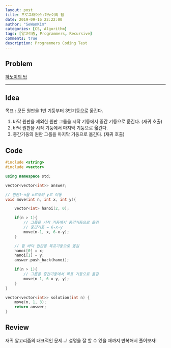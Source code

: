 ```yaml
---
layout: post
title: 프로그래머스:하노이의 탑
date: 2019-09-16 22:22:00
author: "SeWonKim"
categories: [CS, Algorithm]
tags: [알고리즘, Programmers, Recursive]
comments: true
description: Programmers Coding Test
---
```


## Problem

[하노이의 탑](https://programmers.co.kr/learn/courses/30/lessons/12946)

---

## Idea

목표 : 모든 원판을 1번 기둥부터 3번기둥으로 옮긴다.

1. 바닥 원판을 제외한 원판 그룹을 시작 기둥에서 중간 기둥으로 옮긴다. (재귀 호출)
2. 바닥 원판을 시작 기둥에서 마지막 기둥으로 옮긴다.
3. 중간기둥의 원판 그룹을 마지막 기둥으로 옮긴다. (재귀 호출)

## Code

```cpp
#include <string>
#include <vector>

using namespace std;

vector<vector<int>> answer;

// 원판1~n을 x로부터 y로 이동
void move(int n, int x, int y){

    vector<int> hanoi(2, 0);

    if(n > 1){
        // 그룹을 시작 기둥에서 중간기둥으로 옮김
        // 중간기둥 = 6-x-y
        move(n-1, x, 6-x-y);
    }

    // 밑 바닥 원판을 목표기둥으로 옮김
    hanoi[0] = x;
    hanoi[1] = y;
    answer.push_back(hanoi);

    if(n > 1){
        // 그룹을 중간기둥에서 목표 기둥으로 옮김
        move(n-1, 6-x-y, y);
    }
}

vector<vector<int>> solution(int n) {
    move(n, 1, 3);
    return answer;
}
```

## Review

재귀 알고리즘의 대표적인 문제...! 설명을 잘 할 수 있을 때까지 반복해서 풀어보자!

